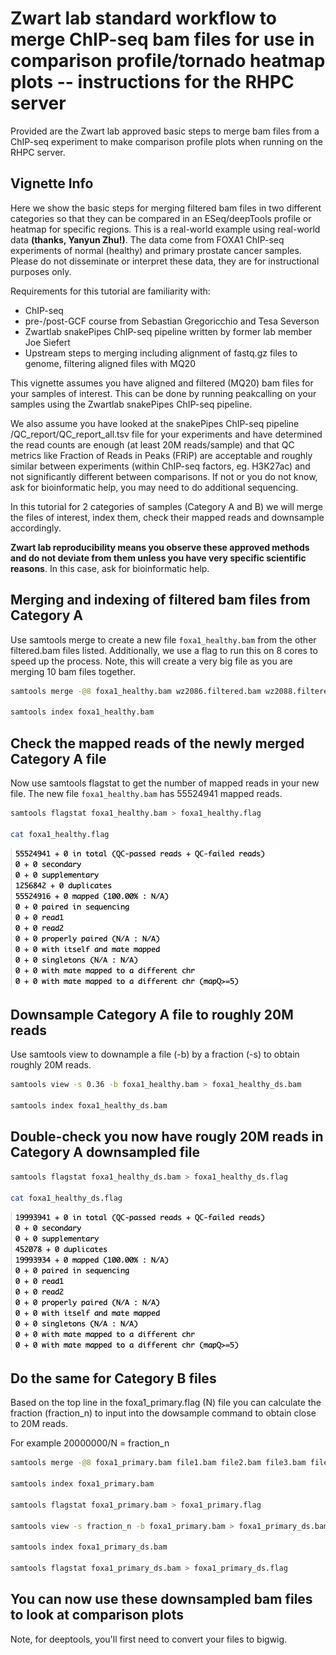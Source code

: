 # Zwart lab standard workflow to merge ChIP-seq bam files for use in comparison profile/tornado heatmap plots -- instructions for the RHPC server

Provided are the Zwart lab approved basic steps to merge bam files from a ChIP-seq experiment to make comparison profile plots when running on the RHPC server.

## Vignette Info

Here we show the basic steps for merging filtered bam files in two different categories so that they can be compared in an ESeq/deepTools profile or heatmap for specific regions. This is a real-world example using real-world data **(thanks, Yanyun Zhu!)**. The data come from FOXA1 ChIP-seq experiments of normal (healthy) and primary prostate cancer samples. Please do not disseminate or interpret these data, they are for instructional purposes only. 

Requirements for this tutorial are familiarity with:

- ChIP-seq 
- pre-/post-GCF course from Sebastian Gregoricchio and Tesa Severson
- Zwartlab snakePipes ChIP-seq pipeline written by former lab member Joe Siefert
- Upstream steps to merging including alignment of fastq.gz files to genome, filtering aligned files with MQ20

  
This vignette assumes you have aligned and filtered (MQ20) bam files for your samples of interest. This can be done by running peakcalling on your samples using the Zwartlab snakePipes ChIP-seq pipeline.

We also assume you have looked at the snakePipes ChIP-seq pipeline /QC_report/QC_report_all.tsv file for your experiments and have determined the read counts are enough (at least 20M reads/sample) and that QC metrics like Fraction of Reads in Peaks (FRiP) are acceptable and roughly similar between experiments (within ChIP-seq factors, eg. H3K27ac) and not significantly different between comparisons. If not or you do not know, ask for bioinformatic help, you may need to do additional sequencing.

In this tutorial for 2 categories of samples (Category A and B) we will merge the files of interest, index them, check their mapped reads and downsample accordingly.

**Zwart lab reproducibility means you observe these approved methods and do not deviate from them unless you have very specific scientific reasons**. In this case, ask for bioinformatic help.


 ## Merging and indexing of filtered bam files from Category A ##
Use samtools merge to create a new file `foxa1_healthy.bam` from the other filtered.bam files listed. 
Additionally, we use a flag to run this on 8 cores to speed up the process. Note, this will create a very 
big file as you are merging 10 bam files together. 

 ```bash
samtools merge -@8 foxa1_healthy.bam wz2086.filtered.bam wz2088.filtered.bam wz2090.filtered.bam 

samtools index foxa1_healthy.bam
```

 ## Check the mapped reads of the newly merged Category A file ##
Now use samtools flagstat to get the number of mapped reads in your new file. 
The new file `foxa1_healthy.bam` has 55524941 mapped reads. 

 ```bash
samtools flagstat foxa1_healthy.bam > foxa1_healthy.flag

cat foxa1_healthy.flag
```

![Screenshot](cat_foxa1_healthy_flagstat.png)

## Downsample Category A file to roughly 20M reads ##
Use samtools view to downample a file (-b) by a fraction (-s) to obtain roughly 20M reads.

```bash
samtools view -s 0.36 -b foxa1_healthy.bam > foxa1_healthy_ds.bam

samtools index foxa1_healthy_ds.bam
```

## Double-check you now have rougly 20M reads in Category A downsampled file

```bash
samtools flagstat foxa1_healthy_ds.bam > foxa1_healthy_ds.flag

cat foxa1_healthy_ds.flag
```

![Screenshot](cat_foxa1_healthy_ds_flagstat.png)

## Do the same for Category B files ## 

Based on the top line in the foxa1_primary.flag (N) file you can calculate the fraction (fraction_n) to input into the dowsample command to obtain close to 20M reads.

For example 20000000/N = fraction_n

```bash
samtools merge -@8 foxa1_primary.bam file1.bam file2.bam file3.bam file4.bam 

samtools index foxa1_primary.bam

samtools flagstat foxa1_primary.bam > foxa1_primary.flag

samtools view -s fraction_n -b foxa1_primary.bam > foxa1_primary_ds.bam

samtools index foxa1_primary_ds.bam

samtools flagstat foxa1_primary_ds.bam > foxa1_primary_ds.flag
```

## You can now use these downsampled bam files to look at comparison plots ##
Note, for deeptools, you'll first need to convert your files to bigwig. 
